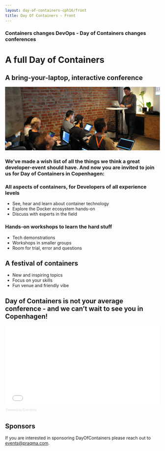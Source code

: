 ```yaml
---
layout: day-of-containers-cph16/front
title: Day Of Containers - Front
---
```

### Containers changes DevOps - Day of Containers changes conferences

# A full Day of Containers

## A bring-your-laptop, interactive conference

![Day of Containers](/day-of-containers-cph16/images/dodosl-1.jpg)

### We’ve made a wish list of all the things we think a great developer-event should have. And now you are invited to join us for Day of Containers in Copenhagen:

### All aspects of containers, for Developers of all experience levels

* See, hear and learn about container technology
* Explore the Docker ecosystem hands-on
* Discuss with experts in the field

### Hands-on workshops to learn the hard stuff

* Tech demonstrations
* Workshops in smaller groups
* Room for trial, error and questions

## A festival of containers

* New and inspiring topics
* Focus on your skills
* Fun venue and friendly vibe

## Day of Containers is not your average conference - and we can’t wait to see you in Copenhagen!

<div style="width:100%; text-align:left;" ><iframe  src="//eventbrite.co.uk/tickets-external?eid=20856339874&ref=etckt" frameborder="0" height="260" width="100%" vspace="0" hspace="0" marginheight="5" marginwidth="5" scrolling="auto" allowtransparency="true"></iframe><div style="font-family:Helvetica, Arial; font-size:10px; padding:5px 0 5px; margin:2px; width:100%; text-align:left;" ><a class="powered-by-eb" style="color: #dddddd; text-decoration: none;" target="_blank" href="http://www.eventbrite.co.uk/r/etckt">Powered by Eventbrite</a></div></div>

## Sponsors
If you are interested in sponsoring DayOfContainers please reach out to [events@praqma.com](events@praqma.com).
